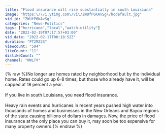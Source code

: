 ```yaml
---
title: "Flood insurance will rise substantially in south Louisiana"
image: "https:\/\/i.ytimg.com\/vi\/ZWUfP6KAvSg\/hqdefault.jpg"
vid_id: "ZWUfP6KAvSg"
categories: "News-Politics"
tags: ["hurricane","local","watch-utility"]
date: "2022-02-19T07:17:57+03:00"
vid_date: "2022-02-17T00:18:52Z"
duration: "PT2M22S"
viewcount: "594"
likeCount: "11"
dislikeCount: ""
channel: "WWLTV"
---
```

{% raw %}No longer are homes rated by neighborhood but by the individual home. Rates could go up 6-8 times, but those who already have it, will be capped at 18 percent a year.<br /><br /> If you live in south Louisiana, you need flood insurance.<br /><br />Heavy rain events and hurricanes in recent years pushed high water into thousands of homes and businesses in the New Orleans and Bayou regions of the state causing billions of dollars in damages. Now, the price of flood insurance at the only place you can buy it, may soon be too expensive for many property owners.{% endraw %}
